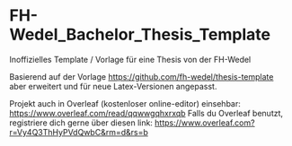 # FH-Wedel_Bachelor_Thesis_Template
Inoffizielles Template / Vorlage für eine Thesis von der FH-Wedel

Basierend auf der Vorlage https://github.com/fh-wedel/thesis-template aber erweitert und für neue Latex-Versionen angepasst.

Projekt auch in Overleaf (kostenloser online-editor) einsehbar: 
https://www.overleaf.com/read/qqwwgqhxrxqb
Falls du Overleaf benutzt, registriere dich gerne über diesen link: 
https://www.overleaf.com?r=Vy4Q3ThHyPVdQwbC&rm=d&rs=b
